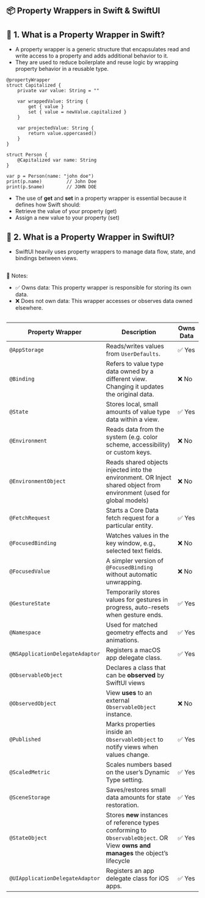 ## **📦 Property Wrappers in Swift & SwiftUI**

## **🔹 1. What is a Property Wrapper in Swift?**

- A property wrapper is a generic structure that encapsulates read and write access to a property and adds additional behavior to it.
- They are used to reduce boilerplate and reuse logic by wrapping property behavior in a reusable type.
```
@propertyWrapper
struct Capitalized {
    private var value: String = ""

    var wrappedValue: String {
        get { value }
        set { value = newValue.capitalized }
    }

    var projectedValue: String {
        return value.uppercased()
    }
}

struct Person {
    @Capitalized var name: String
}

var p = Person(name: "john doe")
print(p.name)         // John Doe
print(p.$name)        // JOHN DOE

```
- The use of **get** and **set** in a property wrapper is essential because it defines how Swift should:
- Retrieve the value of your property (get)
- Assign a new value to your property (set)


## **🔹 2. What is a Property Wrapper in SwiftUI?**

- SwiftUI heavily uses property wrappers to manage data flow, state, and bindings between views.
##
📘 Notes:
- ✅ Owns data: This property wrapper is responsible for storing its own data.
- ❌ Does not own data: This wrapper accesses or observes data owned elsewhere.

##
| Property Wrapper                | Description                                                                                 | Owns Data |
| ------------------------------- | ------------------------------------------------------------------------------------------- | --------- |
| `@AppStorage`                   | Reads/writes values from `UserDefaults`.                                                    | ✅ Yes     |
| `@Binding`                      | Refers to value type data owned by a different view. Changing it updates the original data. | ❌ No      |
| `@State`                        | Stores local, small amounts of value type data within a view.                               | ✅ Yes     |
| `@Environment`                  | Reads data from the system (e.g. color scheme, accessibility) or custom keys.               | ❌ No      |
| `@EnvironmentObject`            | Reads shared objects injected into the environment. OR Inject shared object from environment (used for global models)| ❌ No      |
| `@FetchRequest`                 | Starts a Core Data fetch request for a particular entity.                                   | ✅ Yes     |
| `@FocusedBinding`               | Watches values in the key window, e.g., selected text fields.                               | ❌ No      |
| `@FocusedValue`                 | A simpler version of `@FocusedBinding` without automatic unwrapping.                        | ❌ No      |
| `@GestureState`                 | Temporarily stores values for gestures in progress, auto-resets when gesture ends.          | ✅ Yes     |
| `@Namespace`                    | Used for matched geometry effects and animations.                                           | ✅ Yes     |
| `@NSApplicationDelegateAdaptor` | Registers a macOS app delegate class.                                                       | ✅ Yes     |
| `@ObservableObject`             | Declares a class that can be **observed** by SwiftUI views              |
| `@ObservedObject`               | View **uses** to an external `ObservableObject` instance.                                          | ❌ No      |
| `@Published`                    | Marks properties inside an `ObservableObject` to notify views when values change.           | ✅ Yes     |
| `@ScaledMetric`                 | Scales numbers based on the user’s Dynamic Type setting.                                    | ✅ Yes     |
| `@SceneStorage`                 | Saves/restores small data amounts for state restoration.                                    | ✅ Yes     |
| `@StateObject`                  | Stores **new** instances of reference types conforming to `ObservableObject`. OR View **owns and manages** the object’s lifecycle | ✅ Yes     |
| `@UIApplicationDelegateAdaptor` | Registers an app delegate class for iOS apps.                                               | ✅ Yes     |

##
